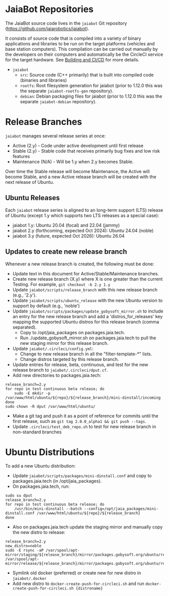 # JaiaBot Repositories
The JaiaBot source code lives in the `jaiabot` Git repository (<https://github.com/jaiarobotics/jaiabot>).

It consists of source code that is compiled into a variety of binary applications and libraries to be run on the target platforms (vehicles and base station computers). This compilation can be carried out manually by the developers on their computers and automatically be the CircleCI service for the target hardware. See [Building and CI/CD](page20_build.md) for more details.

* `jaiabot`
  * `src`: Source code (C++ primarily) that is built into compiled code (binaries and libraries)
  * `rootfs`: Root filesystem generation for jaiabot (prior to 1.12.0 this was the separate `jaiabot-rootfs-gen` repository).
  * `debian`: Debian packaging files for jaiabot (prior to 1.12.0 this was the separate `jaiabot-debian` repository).

# Release Branches

`jaiabot` manages several release series at once:

 - Active (2.y) - Code under active development until first release
 - Stable (2.y) - Stable code that receives primarily bug fixes and low risk features 
 - Maintenance (N/A) - Will be 1.y when 2.y becomes Stable.

Over time the Stable release will become Maintenance, the Active will become Stable, and a new Active release branch will be created with the next release of Ubuntu.

## Ubuntu Releases
Each `jaiabot` release series is aligned to an long-term support (LTS) release of Ubuntu (except 1.y which supports two LTS releases as a special case):
- jaiabot 1.y: Ubuntu 20.04 (focal) and 22.04 (jammy)
- jaiabot 2.y (forthcoming, expected Oct 2024): Ubuntu 24.04 (noble)
- jaiabot 3.y (future, expected Oct 2026): Ubuntu 26.04

## Updates to create new release branch

Whenever a new release branch is created, the following must be done:

- Update text in this document for Active/Stable/Maintenance branches.
- Create new release branch (X.y) where X is one greater than the current Testing. For example, `git checkout -b 2.y 1.y`
- Update `jaiabot/scripts/release_branch` with this new release branch (e.g., '2.y').
- Update `jaiabot/scripts/ubuntu_release` with the new Ubuntu version to support by default (e.g., 'noble')
- Update `jaiabot/scripts/packages/update_gobysoft_mirror.sh` to include an entry for the new release branch and add a 'distros_for_releases' key mapping the supported Ubuntu distros for this release branch (comma separated).
  -  Copy to /opt/jaia_packages on packages.jaia.tech.
  - Run ./update_gobysoft_mirror.sh on packages.jaia.tech to pull the new staging mirror for this release branch.
- Update `jaiabot/.circleci/config.yml`:
	-  Change to new release branch in all the "filter-template-*" lists.
	-  Change distros targeted by this release branch.
- Update entries for release, beta, continuous, and test for the new release branch to `jaiabot/.circleci/dput.cf`.
- Add new directories to packages.jaia.tech:
```
release_branch=2.y
for repo in test continuous beta release; do
	sudo -E mkdir -p /var/www/html/ubuntu/${repo}/${release_branch}/mini-dinstall/incoming
done
sudo chown -R dput /var/www/html/ubuntu/
```
- Make a git tag and push it as a point of reference for commits until the first release, such as `git tag 2.0.0_alpha1 && git push --tags`.
- Update `.circleci/test_deb_repo.sh` to test for new release branch in non-standard branches

# Ubuntu Distributions

To add a new Ubuntu distribution:

- Update `jaiabot/scripts/packages/mini-dinstall.conf` and copy to packages.jaia.tech (in /opt/jaia_packages).
- On packages.jaia.tech, run:
```
sudo su dput
release_branch=2.y
for repo in test continuous beta release; do
    /usr/bin/mini-dinstall --batch --config=/opt/jaia_packages/mini-dinstall.conf /var/www/html/ubuntu/${repo}/${release_branch}
done
```
- Also on packages.jaia.tech update the staging mirror and manually copy the new distro to release:
```
release_branch=2.y
new_distro=noble
sudo -E rsync -aP /var/spool/apt-mirror/staging/${release_branch}/mirror/packages.gobysoft.org/ubuntu/release/${new_distro} /var/spool/apt-mirror/release/${release_branch}/mirror/packages.gobysoft.org/ubuntu/release/
```

- Symlink old docker (preferred) or create new for new distro in `jaiabot/.docker`
- Add new distro to `docker-create-push-for-circleci.sh` and run `docker-create-push-for-circleci.sh {distroname}`
